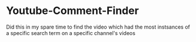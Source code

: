 # Youtube-Comment-Finder
Did this in my spare time to find the video which had the most instsances of a specific search term on a specific channel's videos
